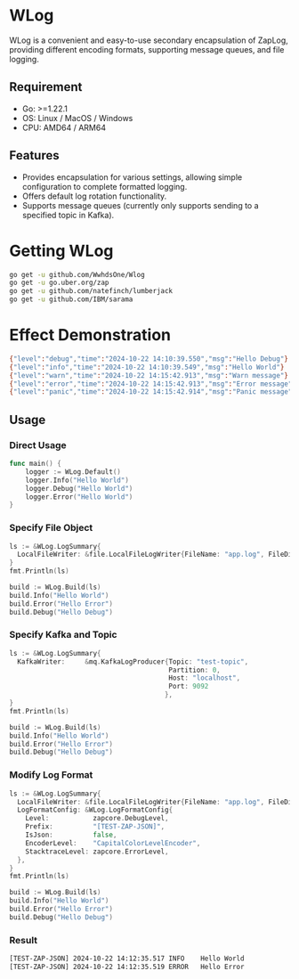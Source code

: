 # WLog

WLog is a convenient and easy-to-use secondary encapsulation of ZapLog, providing different encoding formats, supporting message queues, and file logging.

## Requirement

- Go: >=1.22.1
- OS: Linux / MacOS / Windows
- CPU: AMD64 / ARM64

## Features

- Provides encapsulation for various settings, allowing simple configuration to complete formatted logging.
- Offers default log rotation functionality.
- Supports message queues (currently only supports sending to a specified topic in Kafka).

# Getting WLog

```bash
go get -u github.com/WwhdsOne/Wlog
go get -u go.uber.org/zap 
go get -u github.com/natefinch/lumberjack 
go get -u github.com/IBM/sarama 
```

# Effect Demonstration

```bash
{"level":"debug","time":"2024-10-22 14:10:39.550","msg":"Hello Debug"}
{"level":"info","time":"2024-10-22 14:10:39.549","msg":"Hello World"}
{"level":"warn","time":"2024-10-22 14:15:42.913","msg":"Warn message"}
{"level":"error","time":"2024-10-22 14:15:42.913","msg":"Error message","stacktrace":"github.com/WwhdsOne/Wlog/WLog.(*Logger).Error/WLog/WLog/WLog.go:85\ncommand-line-arguments.TestJSONLogger.func4/WLog/test/WLogJson_test.go:41\ntesting.tRunner\n\t/Users/wwhds/go/go1.22.1/src/testing/testing.go:1689"}
{"level":"panic","time":"2024-10-22 14:15:42.914","msg":"Panic message","stacktrace":"github.com/WwhdsOne/Wlog/WLog.(*Logger).Panic/WLog/WLog/WLog.go:89\ncommand-line-arguments.TestJSONLogger.func5/WLog/test/WLogJson_test.go:51\ntesting.tRunner\n\t/Users/wwhds/go/go1.22.1/src/testing/testing.go:1689"}
```

## Usage

### Direct Usage

```go
func main() {
	logger := WLog.Default()
	logger.Info("Hello World")
	logger.Debug("Hello World")
	logger.Error("Hello World")
}
```

### Specify File Object

```go
ls := &WLog.LogSummary{
  LocalFileWriter: &file.LocalFileLogWriter{FileName: "app.log", FileDirPath: "./logs"},
}
fmt.Println(ls)

build := WLog.Build(ls)
build.Info("Hello World")
build.Error("Hello Error")
build.Debug("Hello Debug")
```

### Specify Kafka and Topic

```go
ls := &WLog.LogSummary{
  KafkaWriter:     &mq.KafkaLogProducer{Topic: "test-topic", 
                                        Partition: 0, 
                                        Host: "localhost", 
                                        Port: 9092
                                       },
}
fmt.Println(ls)

build := WLog.Build(ls)
build.Info("Hello World")
build.Error("Hello Error")
build.Debug("Hello Debug")
```

### Modify Log Format

```go
ls := &WLog.LogSummary{
  LocalFileWriter: &file.LocalFileLogWriter{FileName: "app.log", FileDirPath: "./logs"},
  LogFormatConfig: &WLog.LogFormatConfig{
    Level:           zapcore.DebugLevel,
    Prefix:          "[TEST-ZAP-JSON]",
    IsJson:          false,
    EncoderLevel:    "CapitalColorLevelEncoder",
    StacktraceLevel: zapcore.ErrorLevel,
  },
}
fmt.Println(ls)

build := WLog.Build(ls)
build.Info("Hello World")
build.Error("Hello Error")
build.Debug("Hello Debug")
```

### Result

```bash
[TEST-ZAP-JSON] 2024-10-22 14:12:35.517 INFO    Hello World
[TEST-ZAP-JSON] 2024-10-22 14:12:35.519 ERROR   Hello Error
```